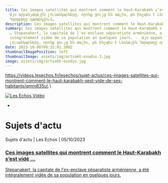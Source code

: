 ```yaml
---
title: Ces images satellites qui montrent comment le Haut-Karabakh s’est vidé …
  Այս արբանյակային լուսանկարները, որոնք ցույց են տալիս, թե ինչպես է Լեռնային
  Ղարաբաղը դատարկվում…
description: Ces images satellites qui montrent comment le Haut-Karabakh s’est vidé …
summary: Ces images satellites qui montrent comment le Haut-Karabakh s’est vidé
  … Stepanakert, la capitale de l'ex-enclave séparatiste arménienne, a été
  intégralement vidée de sa population en quelques jours. -  Այս արբանյակային
  լուսանկարները, որոնք ցույց են տալիս, թե ինչպես է Լեռնային Ղարաբաղը դատարկվում…
date: 2023-10-06T09:32:01.208Z
thumbnailImagePosition: left
thumbnailImage: assets/img/artsakh-exodus-3.jpg
image: assets/img/artsakh-exodus.jpg
---
```

https://videos.lesechos.fr/lesechos/sujet-actus/ces-images-satellites-qui-montrent-comment-le-haut-karabakh-sest-vide-de-ses-habitants/qmm835u\
\
<!--StartFragment-->

[![Les Echos Vidéo](https://videos.lesechos.fr/img/logo-ekko.png)](http://www.lesechos.fr/)

*

# Sujets d'actu

Sujets d'actu | Les Echos | 05/10/2023

### [Ces images satellites qui montrent comment le Haut-Karabakh s’est vidé …](https://videos.lesechos.fr/lesechos/sujet-actus/ces-images-satellites-qui-montrent-comment-le-haut-karabakh-sest-vide-de-ses-habitants/qmm835u)

[Stepanakert, la capitale de l'ex-enclave séparatiste arménienne, a été intégralement vidée de sa population en quelques jours.](https://videos.lesechos.fr/lesechos/sujet-actus/ces-images-satellites-qui-montrent-comment-le-haut-karabakh-sest-vide-de-ses-habitants/qmm835u)

<!--EndFragment-->